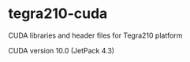 # tegra210-cuda

CUDA libraries and header files for Tegra210 platform

CUDA version 10.0 (JetPack 4.3)

